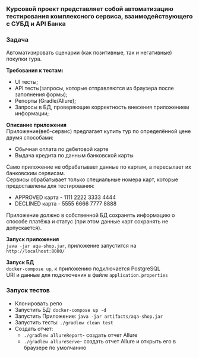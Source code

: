 <!-- ![visitor badge](https://visitor-badge-reloaded.herokuapp.com/badge?page_id=cromax-max/Coursework&color=55acb7&style=flat&logo=Github&text=Welcome!) -->
### Курсовой проект представляет собой автоматизацию тестирования комплексного сервиса, взаимодействующего с СУБД и API Банка

### Задача
Автоматизировать сценарии (как позитивные, так и негативные) покупки тура.  

__Требования к тестам:__
- UI тесты;
- API тесты(запросы, которые отправляются из браузера после заполнения формы);
- Репорты (Gradle/Allure);
- Запросы в БД, проверяющие корректность внесения приложением информации;


__Описание приложения__  
Приложение(веб-сервис) предлагает купить тур по определённой цене двумя способами:
- Обычная оплата по дебетовой карте
- Выдача кредита по данным банковской карты

Само приложение не обрабатывает данные по картам, а пересылает их банковским сервисам.  
Сервисы обрабатывает только специальные номера карт, которые предоставлены для тестирования:
- APPROVED карта - 1111 2222 3333 4444
- DECLINED карта - 5555 6666 7777 8888

Приложение должно в собственной БД сохранять информацию о способе платёжа и статус (при этом данные карт сохранять не допускается).  

__Запуск приложения__  
`java -jar aqa-shop.jar`, приложение запустится на `http://localhost:8080/`  

__Запуск БД__  
`docker-compose up`, к приложению подключается PostgreSQL  
URI и данные для подключения в файле `application.properties`  

### Запуск тестов
- Клонировать репо
- Запустить БД: `docker-compose up -d`
- Запустить Приложение: `java -jar artifacts/aqa-shop.jar`
- Запустить тесты: `./gradlew clean test`
- Создать отчет:
    - `./gradlew allureReport`- создать отчет Allure
    - `./gradlew allureServe`- создать отчет Allure и открыть его в браузере по умолчанию
